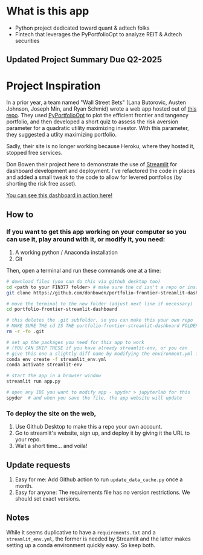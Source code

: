 
# What is this app
- Python project dedicated toward quant & adtech folks 
- Fintech that leverages the PyPortfolioOpt to analyze REIT & Adtech securities

## Updated Project Summary Due Q2-2025

# Project Inspiration 

In a prior year, a team named "Wall Street Bets" (Lana Butorovic, Austen Johnson, Joseph Min, and Ryan Schmid) wrote a web app hosted out of [this repo](https://github.com/rws222/fin377-project-site). They used [PyPortfolioOpt](https://pyportfolioopt.readthedocs.io/en/latest/index.html) to plot the efficient frontier and tangency portfolio, and then developed a short quiz to assess the risk aversion parameter for a quadratic utility maximizing investor. With this parameter, they suggested a utlity maximizing portfolio. 

Sadly, their site is no longer working because Heroku, where they hosted it, stopped free services. 

Don Bowen their project here to demonstrate the use of [Streamlit](https://streamlit.io) for dashboard development and deployment. I've refactored the code in places and added a small tweak to the code to allow for levered portfolios (by shorting the risk free asset).

[You can see this dashboard in action here!](https://donbowen-portfolio-frontier-streamlit-dashboard-app-yentvd.streamlit.app/)

## How to 

### If you want to get this app working on your computer so you can use it, play around with it, or modify it, you need:
1. A working python / Anaconda installation
1. Git 

Then, open a terminal and run these commands one at a time:

```sh
# download files (you can do this via github desktop too)
cd <path to your FIN377 folder> # make sure the cd isn't a repo or inside a repo!
git clone https://github.com/donbowen/portfolio-frontier-streamlit-dashboard.git

# move the terminal to the new folder (adjust next line if necessary)
cd portfolio-frontier-streamlit-dashboard  

# this deletes the .git subfolder, so you can make this your own repo
# MAKE SURE THE cd IS THE portfolio-frontier-streamlit-dashboard FOLDER FIRST!
rm -r -fo .git 

# set up the packages you need for this app to work 
# (YOU CAN SKIP THESE if you have already streamlit-env, or you can 
# give this one a slightly diff name by modifying the environment.yml file)
conda env create -f streamlit_env.yml
conda activate streamlit-env

# start the app in a browser window
streamlit run app.py

# open any IDE you want to modify app - spyder > jupyterlab for this
spyder  # and when you save the file, the app website will update
```

### To deploy the site on the web, 
1. Use Github Desktop to make this a repo your own account. 
1. Go to streamlit's website, sign up, and deploy it by giving it the URL to your repo.
1. Wait a short time... and voila!

## Update requests 

1. Easy for me: Add Github action to run `update_data_cache.py` once a month.
1. Easy for anyone: The requirements file has no version restrictions. We should set exact versions.

## Notes

While it seems duplicative to have a `requirements.txt` and a  `streamlit_env.yml`, the former is needed by Streamlit and the latter makes setting up a conda environment quickly easy. So keep both. 
